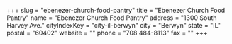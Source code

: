 +++
slug = "ebenezer-church-food-pantry"
title = "Ebenezer Church Food Pantry"
name = "Ebenezer Church Food Pantry"
address = "1300 South Harvey Ave."
cityIndexKey = "city-il-berwyn"
city = "Berwyn"
state = "IL"
postal = "60402"
website = ""
phone = "708 484-8113"
fax = ""
+++
